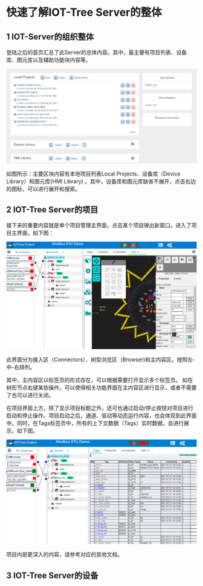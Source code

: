 快速了解IOT-Tree Server的整体
==

## 1 IOT-Server的组织整体

登陆之后的首页汇总了此Server的总体内容。其中，最主要有项目列表、设备库、图元库以及辅助功能块内容等。

<img src="../img/g_mainpage.png">

如图所示：主要区块内容有本地项目列表Local Projects、设备库（Device Library）和图元库(HMI Library)
。其中，设备库和图元库缺省不展开，点击右边的图标，可以进行展开和搜索。

## 2 IOT-Tree Server的项目

接下来的重要内容就是单个项目管理主界面，点击某个项目弹出新窗口。进入了项目主界面。如下图：

<img src="../img/g_prj1.png">

此界面分为接入区（Connectors）、树型浏览区（Browser)和主内容区。按照左-中-右排列。

其中，主内容区以标签页的形式存在，可以根据需要打开显示多个标签页。
如在树形节点右键某些操作，可以使得相关功能界面在主内容区进行显示，或者不需要了也可以进行关闭。

在项目界面上方，除了显示项目标题之外，还可也通过启动/停止按钮对项目进行启动和停止操作。项目启动之后，通道、驱动等动态运行内容，也会体现到此界面中。同时，在Tags标签页中，所有的上下文数据（Tags）实时数据，会进行展示。如下图。

<img src="../img/g_prj2.png">

项目内部更深入的内容，请参考对应的其他文档。

## 3 IOT-Tree Server的设备


